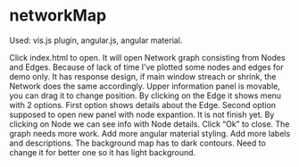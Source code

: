 # networkMap
Used: vis.js plugin, angular.js, angular material.

Click index.html to open.
It will open Network graph consisting from Nodes and Edges. 
Because of lack of time I’ve plotted  some nodes and edges for demo only.
It has response design, if main window streach or shrink, the Network does the same accordingly.
Upper information panel is movable, you can drag it to change position.
By clicking on the Edge it shows menu with 2 options. First option shows details about the Edge. Second option supposed to open new panel with node expantion. It is not finish yet. 
By clicking on Node we can see info with Node details. Click “Ok” to close.
The graph needs more work. Add more angular material styling. Add more labels and descriptions. The background map has to dark contours. Need to change it for better one so it has light background. 


